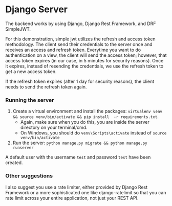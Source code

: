 # Django Server

The backend works by using Django, Django Rest Framework, and DRF SimpleJWT. 

For this demonstration, simple jwt utilizes the refresh and access token methodology. The client send their credentials to the server once and receives an access and refresh token. Everytime you want to do authentication on a view, the client will send the access token; however, that access token expires (in our case, in 5 minutes for security reasons). Once it expires, instead of resending the credentials, we use the refresh token to get a new access token.

If the refresh token expires (after 1 day for security reasons), the client needs to send the refresh token again.

### Running the server

1. Create a virtual environment and install the packages: `virtualenv venv && source venv/bin/activate && pip install  -r requirements.txt`.
    - Again, make sure when you do this, you are inside the server directory on your terminal/cmd.
    - On Windows, you should do `venv\Scripts\activate` instead of `source venv/bin/activate`
2. Run the server: `python manage.py migrate && python manage.py runserver`

A default user with the username `test` and password `test` have been created.

### Other suggestions

I also suggest you use a rate limiter, either provided by Django Rest Framework or a more sophisticated one like django-ratelimit so that you can rate limit across your entire application, not just your REST API.